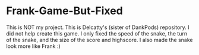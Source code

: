 # Frank-Game-But-Fixed
This is NOT my project.  This is Delcatty's (sister of DankPods) repository.  I did not help create this game.  I only fixed the speed of the snake, the turn of the snake, and the size of the score and highscore.  I also made the snake look more like Frank :)
